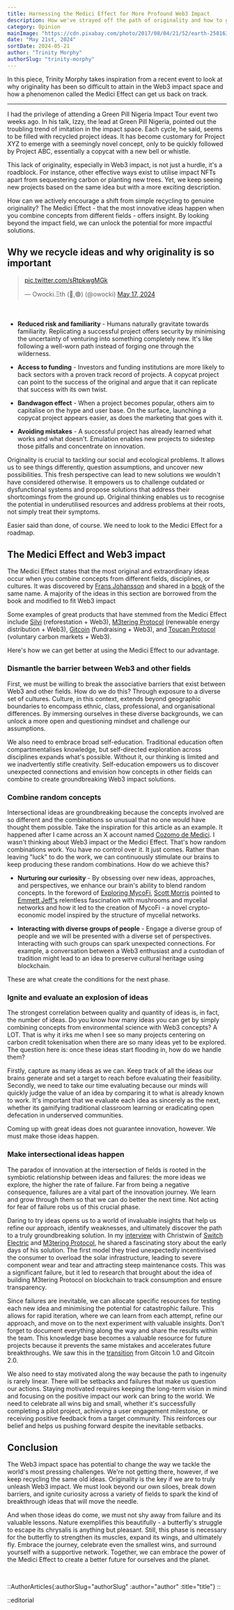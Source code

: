 ```yaml
---
title: Harnessing the Medici Effect for More Profound Web3 Impact
description: How we've strayed off the path of originality and how to get back on it.
category: Opinion
mainImage: "https://cdn.pixabay.com/photo/2017/08/04/21/52/earth-2581631_1280.jpg"
date: "May 21st, 2024"
sortDate: 2024-05-21
author: "Trinity Morphy"
authorSlug: "trinity-morphy"
---
```


In this piece, Trinity Morphy takes inspiration from a recent event to look at why originality has been so difficult to attain in the Web3 impact space and how a phenomenon called the Medici Effect can get us back on track.

<hr class="lede center-square">

I had the privilege of attending a Green Pill Nigeria Impact Tour event two weeks ago. In his talk, Izzy, the lead at Green Pill Nigeria, pointed out the troubling trend of imitation in the impact space. Each cycle, he said, seems to be filled with recycled project ideas. It has become customary for Project XYZ to emerge with a seemingly novel concept, only to be quickly followed by Project ABC, essentially a copycat with a new bell or whistle.

This lack of originality, especially in Web3 impact, is not just a hurdle, it's a roadblock. For instance, other effective ways exist to utilise impact NFTs apart from sequestering carbon or planting new trees. Yet, we keep seeing new projects based on the same idea but with a more exciting description.

How can we actively encourage a shift from simple recycling to genuine originality? The Medici Effect - that the most innovative ideas happen when you combine concepts from different fields - offers insight. By looking beyond the impact field, we can unlock the potential for more impactful solutions.

## Why we recycle ideas and why originality is so important

<blockquote class="twitter-tweet"><p lang="zxx" dir="ltr"><a href="https://t.co/sRtpkwgMGk">pic.twitter.com/sRtpkwgMGk</a></p>&mdash; Owocki.Ξth (🍄,🟢) (@owocki) <a href="https://twitter.com/owocki/status/1791511171343827162?ref_src=twsrc%5Etfw">May 17, 2024</a></blockquote>

<br>

- **Reduced risk and familiarity** - Humans naturally gravitate towards familiarity. Replicating a successful project offers security by minimising the uncertainty of venturing into something completely new. It's like following a well-worn path instead of forging one through the wilderness.

- **Access to funding** - Investors and funding institutions are more likely to back sectors with a proven track record of projects. A copycat project can point to the success of the original and argue that it can replicate that success with its own twist.

- **Bandwagon effect** - When a project becomes popular, others aim to capitalise on the hype and user base. On the surface, launching a copycat project appears easier, as does the marketing that goes with it. 

- **Avoiding mistakes** - A successful project has already learned what works and what doesn't. Emulation enables new projects to sidestep those pitfalls and concentrate on innovation.

Originality is crucial to tackling our social and ecological problems. It allows us to see things differently, question assumptions, and uncover new possibilities. This fresh perspective can lead to new solutions we wouldn't have considered otherwise. It empowers us to challenge outdated or dysfunctional systems and propose solutions that address their shortcomings from the ground up. Original thinking enables us to recognise the potential in underutilised resources and address problems at their roots, not simply treat their symptoms. 

Easier said than done, of course. We need to look to the Medici Effect for a roadmap. 

## The Medici Effect and Web3 impact

The Medici Effect states that the most original and extraordinary ideas occur when you combine concepts from different fields, disciplines, or cultures. It was discovered by [Frans Johansson](https://www.fransjohansson.com) and shared in a [book](https://www.amazon.com/Medici-Effect-Breakthrough-Insights-Intersection/dp/1591391865) of the same name. A majority of the ideas in this section are borrowed from the book and modified to fit Web3 impact

Some examples of great products that have stemmed from the Medici Effect include [Silvi](/project/silvi/) (reforestation + Web3), [M3tering Protocol](/project/m3tering) (renewable energy distribution + Web3), [Gitcoin](/project/gitcoin/) (fundraising + Web3), and [Toucan Protocol](/project/toucan-protocol) (voluntary carbon markets + Web3).

Here's how we can get better at using the Medici Effect to our advantage.

### Dismantle the barrier between Web3 and other fields 

First, we must be willing to break the associative barriers that exist between Web3 and other fields. How do we do this? Through exposure to a diverse set of cultures. Culture, in this context, extends beyond geographic boundaries to encompass ethnic, class, professional, and organisational differences. By immersing ourselves in these diverse backgrounds, we can unlock a more open and questioning mindset and challenge our assumptions.

We also need to embrace broad self-education. Traditional education often compartmentalises knowledge, but self-directed exploration across disciplines expands what's possible. Without it, our thinking is limited and we inadvertently stifle creativity. Self-education empowers us to discover unexpected connections and envision how concepts in other fields can combine to create groundbreaking Web3 impact solutions. 

### Combine random concepts

Intersectional ideas are groundbreaking because the concepts involved are so different and the combinations so unusual that no one would have thought them possible. Take the inspiration for this article as an example. It happened after I came across an X account named [Cozomo de Medici](https://twitter.com/CozomoMedici). I wasn't thinking about Web3 impact or the Medici Effect. That's how random combinations work. You have no control over it. It just comes. Rather than leaving "luck" to do the work, we can continuously stimulate our brains to keep producing these random combinations. How do we achieve this?

- **Nurturing our curiosity** - By obsessing over new ideas, approaches, and perspectives, we enhance our brain's ability to blend random concepts. In the foreword of [Exploring MycoFi](https://greenpill.network/pdf/mycofi.pdf), [Scott Morris](https://twitter.com/thetokenjedi) pointed to [Emmett Jeff's](https://twitter.com/jeffemmett) relentless fascination with mushrooms and mycelial networks and how it led to the creation of MycoFi - a novel crypto-economic model inspired by the structure of mycelial networks.

- **Interacting with diverse groups of people** - Engage a diverse group of people and we will be presented with a diverse set of perspectives. Interacting with such groups can spark unexpected connections. For example, a conversation between a Web3 enthusiast and a custodian of tradition might lead to an idea to preserve cultural heritage using blockchain. 

These are what create the conditions for the next phase.

### Ignite and evaluate an explosion of ideas

The strongest correlation between quality and quantity of ideas is, in fact, the number of ideas. Do you know how many ideas you can get by simply combining concepts from environmental science with Web3 concepts? A LOT. That is why it irks me when I see so many projects centering on carbon credit tokenisation when there are so many ideas yet to be explored. The question here is: once these ideas start flooding in, how do we handle them?

Firstly, capture as many ideas as we can. Keep track of all the ideas our brains generate and set a target to reach before evaluating their feasibility. Secondly, we need to take our time evaluating because our minds will quickly judge the value of an idea by comparing it to what is already known to work. It's important that we evaluate each idea as sincerely as the next, whether its gamifying traditional classroom learning or eradicating open defecation in underserved communities.

Coming up with great ideas does not guarantee innovation, however. We must make those ideas happen.

### Make intersectional ideas happen

The paradox of innovation at the intersection of fields is rooted in the symbiotic relationship between ideas and failures: the more ideas we explore, the higher the rate of failure. Far from being a negative consequence, failures are a vital part of the innovation journey. We learn and grow through them so that we can do better the next time. Not acting for fear of failure robs us of this crucial phase.

Daring to try ideas opens us to a world of invaluable insights that help us refine our approach, identify weaknesses, and ultimately discover the path to a truly groundbreaking solution. In my [interview](/features/interview-ifeanyi-christwin-switch-electric-m3tering-protocol-part-one/) with Christwin of [Switch Electric](https://whynotswitch.com) and [M3tering Protocol](/project/m3tering/), he shared a fascinating story about the early days of his solution. The first model they tried unexpectedly incentivised the consumer to overload the solar infrastructure, leading to severe component wear and tear and attracting steep maintenance costs. This was a significant failure, but it led to research that brought about the idea of building M3tering Protocol on blockchain to track consumption and ensure transparency.

Since failures are inevitable, we can allocate specific resources for testing each new idea and minimising the potential for catastrophic failure. This allows for rapid iteration, where we can learn from each attempt, refine our approach, and move on to the next experiment with valuable insights. Don't forget to document everything along the way and share the results within the team. This knowledge base becomes a valuable resource for future projects because it prevents the same mistakes and accelerates future breakthroughs. We saw this in the [transition](https://gov.gitcoin.co/t/3-transitions-from-gitcoin-1-0-gitcoin-2-0/16736) from Gitcoin 1.0 and Gitcoin 2.0. 

We also need to stay motivated along the way because the path to ingenuity is rarely linear. There will be setbacks and failures that make us question our actions. Staying motivated requires keeping the long-term vision in mind and focusing on the positive impact our work can bring to the world. We need to celebrate all wins big and small, whether it's successfully completing a pilot project, achieving a user engagement milestone, or receiving positive feedback from a target community. This reinforces our belief and helps us pushing forward despite the inevitable setbacks.

## Conclusion

The Web3 impact space has potential to change the way we tackle the world's most pressing challenges. We're not getting there, however, if we keep recycling the same old ideas. Originality is the key if we are to truly unleash Web3 impact. We must look beyond our own siloes, break down barriers, and ignite curiosity across a variety of fields to spark the kind of breakthrough ideas that will move the needle.

And when those ideas do come, we must not shy away from failure and its valuable lessons. Nature exemplifies this beautifully - a butterfly's struggle to escape its chrysalis is anything but pleasant. Still, this phase is necessary for the butterfly to strengthen its muscles, expand its wings, and ultimately fly. Embrace the journey, celebrate even the smallest wins, and surround yourself with a supportive network. Together, we can embrace the power of the Medici Effect to create a better future for ourselves and the planet.

<br>

::AuthorArticles{:authorSlug="authorSlug" :author="author" :title="title"}
::

::editorial
